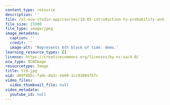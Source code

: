 ```yaml
---
content_type: resource
description: ''
file: /ol-ocw-studio-app/courses/18-05-introduction-to-probability-and-statistics-spring-2014/d09f085cfadcda2ceb091cc93804757c_tl6.jpg
file_size: 23300
file_type: image/jpeg
image_metadata:
  caption: ''
  credit: ''
  image-alt: 'Represents 6th block of time: demo.'
learning_resource_types: []
license: https://creativecommons.org/licenses/by-nc-sa/4.0/
ocw_type: OCWImage
resourcetype: Image
title: tl6.jpg
uid: d09f085c-fadc-da2c-eb09-1cc93804757c
video_files:
  video_thumbnail_file: null
video_metadata:
  youtube_id: null
---
```

